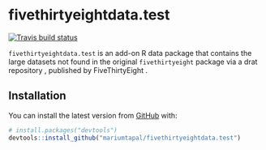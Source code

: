 
<!-- README.md is generated from README.Rmd. Please edit that file -->

# fivethirtyeightdata.test

<!-- badges: start -->

[![Travis build
status](https://travis-ci.com/mariumtapal/fivethirtyeightdata.test.svg?branch=master)](https://travis-ci.com/mariumtapal/fivethirtyeightdata.test)
<!-- badges: end -->

`fivethirtyeightdata.test` is an add-on R data package that contains the
large datasets not found in the original `fivethirtyeight` package via a
drat repository , published by FiveThirtyEight .

## Installation

You can install the latest version from [GitHub](https://github.com/)
with:

``` r
# install.packages("devtools")
devtools::install_github("mariumtapal/fivethirtyeightdata.test")
```
